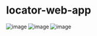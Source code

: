 ﻿# locator-web-app
![image](https://github.com/jvfaeldon20/locator-web-app/assets/61104555/0f51f832-678d-4b51-a942-d113bae35ecd)
![image](https://github.com/jvfaeldon20/locator-web-app/assets/61104555/2c72f4b2-f295-4084-882a-f6d74b9a9567)
![image](https://github.com/jvfaeldon20/locator-web-app/assets/61104555/b20eee45-410f-4c9d-aa5b-e81d4d24e019)
